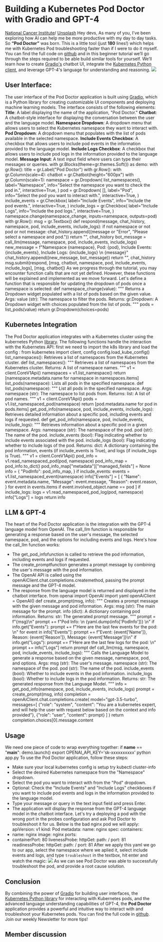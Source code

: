 # Building a Kubernetes Pod Doctor with Gradio and GPT-4
[National Cancer Institute](https://unsplash.com/@nci?utm_source=ghost&utm_medium=referral&utm_campaign=api-credit)/ [Unsplash](https://unsplash.com/?utm_source=ghost&utm_medium=referral&utm_campaign=api-credit)
Hey devs,
As many of you, I’ve been exploring how AI can help me be more productive with my day to day tasks. So
**“Pod Doctor”** was born. This is a little tool (just **180** lines!) which helps me with Kubernetes Pod troubleshooting faster than if I were to do it myself. You can find the full code on [github](https://github.com/codereliant/pod-doctor?ref=codereliant.io) and in this beginner tutorial we’ll go through the steps required to be able build similar tools for yourself.
We’ll learn how to create
[Gradio's](https://www.gradio.app/?ref=codereliant.io) chatbot UI, integrate the [Kubernetes Python client](https://github.com/kubernetes-client/python?ref=codereliant.io), and leverage GPT-4's language for understanding and reasoning. ![](https://www.codereliant.io/content/images/2024/03/Pod-Doctor-1.png)
## User Interface:
The user interface of the Pod Doctor application is built using
[Gradio](https://www.gradio.app/?ref=codereliant.io), which is a Python library for creating customizable UI components and deploying machine learning models. The interface consists of the following elements: **Title**: A label displaying the name of the application, "Pod Doctor." **Chatbot**: A chatbot-style interface for displaying the conversation between the user and the language model. **Namespace Dropdown**: A dropdown menu that allows users to select the Kubernetes namespace they want to interact with. **Pod Dropdown**: A dropdown menu that populates with the list of pods available in the selected namespace. **Include Events Checkbox**: A checkbox that allows users to include pod events in the information provided to the language model. **Include Logs Checkbox**: A checkbox that allows users to include pod logs in the information provided to the language model. **Message Input**: A text input field where users can type their messages or queries.
with gr.Blocks(theme=gr.themes.Soft()) as demo:
with gr.Row():
title = gr.Label("Pod Doctor")
with gr.Row():
with gr.Column(scale=4):
chatbot = gr.Chatbot(height="600px")
with gr.Column(scale=1):
namespace = gr.Dropdown(
list_namespaces(),
label="Namespace",
info="Select the namespace you want to check the pod in.",
interactive=True,
)
pod = gr.Dropdown(
[],
label="Pod",
info="Select the pod you want to interact with.",
interactive=True,
)
include_events = gr.Checkbox(
label="Include Events",
info="Include the pod events.",
interactive=True,
)
include_logs = gr.Checkbox(
label="Include Logs",
info="Include the pod logs.",
interactive=True,
)
namespace.change(namespace_change, inputs=namespace, outputs=pod)
with gr.Row():
msg = gr.Textbox()
def respond(message, chat_history, namespace, pod, include_events, include_logs):
if not namespace or not pod or not message:
chat_history.append((message or "Error", "Please select a namespace and pod."))
return "", chat_history
bot_message = call_llm(message, namespace, pod, include_events, include_logs)
new_message = f"Namespace {namespace}, Pod: {pod}, Include Events: {include_events}, Include Logs: {include_logs} \n {message}"
chat_history.append((new_message, bot_message))
return "", chat_history
msg.submit(respond, [msg, chatbot, namespace, pod, include_events, include_logs], [msg, chatbot])
As we progress through the tutorial, you may encounter function calls that are not yet defined. However, these functions will be explained and implemented as we move forward.
Let's define a function that is responsible for updating the dropdown of pods once a namespace is selected:
def namespace_change(value):
"""
Returns a Dropdown widget populated with a list of pods based on the given value.
Args:
value (str): The namespace to filter the pods.
Returns:
gr.Dropdown: A Dropdown widget with choices populated from the list of pods.
"""
pods = list_pods(value)
return gr.Dropdown(choices=pods)
## Kubernetes Integration
The Pod Doctor application integrates with a Kubernetes cluster using the
kubernetes Python
[library](https://github.com/kubernetes-client/python?ref=codereliant.io). The following functions handle the interaction with the Kubernetes API:
first we need to import the k8s library and load the config :
from kubernetes import client, config
config.load_kube_config()
list_namespaces(): Retrieves a list of namespaces from the Kubernetes cluster.
def list_namespaces():
"""
Retrieves a list of namespaces from the Kubernetes cluster.
Returns:
A list of namespace names.
"""
v1 = client.CoreV1Api()
namespaces = v1.list_namespace()
return [namespace.metadata.name for namespace in namespaces.items]
list_pods(namespace): Lists all pods in the specified namespace.
def list_pods(namespace):
"""
List all pods in the specified namespace.
Args:
namespace (str): The namespace to list pods from.
Returns:
list: A list of pod names.
"""
v1 = client.CoreV1Api()
pods = v1.list_namespaced_pod(namespace)
return [pod.metadata.name for pod in pods.items]
get_pod_info(namespace, pod, include_events, include_logs): Retrieves detailed information about a specific pod, including events and logs if requested.
def get_pod_info(namespace, pod, include_events, include_logs):
"""
Retrieves information about a specific pod in a given namespace.
Args:
namespace (str): The namespace of the pod.
pod (str): The name of the pod.
include_events (bool): Flag indicating whether to include events associated with the pod.
include_logs (bool): Flag indicating whether to include logs of the pod.
Returns:
dict: A dictionary containing the pod information, events (if include_events is True), and logs (if include_logs is True).
"""
v1 = client.CoreV1Api()
pod_info = v1.read_namespaced_pod(pod, namespace)
pod_info_map = pod_info.to_dict()
pod_info_map["metadata"]["managed_fields"] = None
info = {
"PodInfo": pod_info_map,
}
if include_events:
events = v1.list_namespaced_event(namespace)
info["Events"] = [
{
"Name": event.metadata.name,
"Message": event.message,
"Reason": event.reason,
}
for event in events.items
if event.involved_object.name == pod
]
if include_logs:
logs = v1.read_namespaced_pod_log(pod, namespace)
info["Logs"] = logs
return info
## LLM & GPT-4
The heart of the Pod Doctor application is the integration with the GPT-4 language model from OpenAI. The
call_llm function is responsible for generating a response based on the user's message, the selected namespace, pod, and the options for including events and logs.
Here's how the
call_llm function works:
- The
get_pod_infofunction is called to retrieve the pod information, including events and logs if requested.
- The
create_promptfunction generates a prompt message by combining the user's message with the pod information.
- The OpenAI API is called using the
openAiClient.chat.completions.createmethod, passing the prompt message and the GPT-4 model.
- The response from the language model is returned and displayed in the chatbot interface.
from openai import OpenAI
import yaml
openAiClient = OpenAI()
def create_prompt(msg, info):
"""
Creates a prompt message with the given message and pod information.
Args:
msg (str): The main message for the prompt.
info (dict): A dictionary containing pod information.
Returns:
str: The generated prompt message.
"""
prompt = f"{msg}\n"
prompt += f"Pod Info: \n {yaml.dump(info['PodInfo'])} \n"
if info.get("Events"):
prompt += f"Here are the last few events for the pod: \n"
for event in info["Events"]:
prompt += f"Event: {event['Name']}, Reason: {event['Reason']}, Message: {event['Message']}\n"
if info.get("Logs"):
prompt += f"Here are the last few logs for the pod: \n"
prompt += info["Logs"]
return prompt
def call_llm(msg, namespace, pod, include_events, include_logs):
"""
Calls the Language Model to generate a response based on the given message, namespace, pod, and options.
Args:
msg (str): The user's message.
namespace (str): The namespace of the pod.
pod (str): The name of the pod.
include_events (bool): Whether to include events in the pod information.
include_logs (bool): Whether to include logs in the pod information.
Returns:
str: The generated response from the Language Model.
"""
info = get_pod_info(namespace, pod, include_events, include_logs)
prompt = create_prompt(msg, info)
completion = openAiClient.chat.completions.create(
model="gpt-3.5-turbo",
messages=[
{"role": "system", "content": "You are a kubernetes expert, and will help the user with request below based on the context and info provided"},
{"role": "user", "content": prompt}
]
)
return completion.choices[0].message.content
## Usage
We need one piece of code to wrap everything together:
if __name__ == "__main__":
demo.launch()
export OPENAI_API_KEY='sk-xxxxxxxxxx'
python app.py
To use the Pod Doctor application, follow these steps:
- Make sure your local kubernetes config is setup try
kubectl cluster-info
- Select the desired Kubernetes namespace from the "Namespace" dropdown.
- Select the pod you want to interact with from the "Pod" dropdown.
- Optional: Check the "Include Events" and "Include Logs" checkboxes if you want to include pod events and logs in the information provided to the language model.
- Type your message or query in the text input field and press Enter.
- The application will display the response from the GPT-4 language model in the chatbot interface.
Let's try a deploying a pod with the wrong port in the probes configuration and ask Pod Doctor to troubleshoot it for us.
Below is the bad nginx pod we will apply:
apiVersion: v1
kind: Pod
metadata:
name: nginx
spec:
containers:
- name: nginx
image: nginx
ports:
- containerPort: 80
livenessProbe:
httpGet:
path: /
port: 81
readinessProbe:
httpGet:
path: /
port: 81
After we apply this yaml we go to our app, select the namespace where we aplied it, select include events and logs, and type `troubleshoot` in the textbox, hit enter and watch the magic:
![](https://www.codereliant.io/content/images/2024/03/image-1.png)
As we can see Pod Doctor was able to successfully troubleshoot the pod, and provide a root cause solution.
## Conclusion
By combining the power of
[Gradio](https://www.gradio.app/?ref=codereliant.io) for building user interfaces, the [Kubernetes Python library](https://github.com/kubernetes-client/python?ref=codereliant.io) for interacting with Kubernetes pods, and the advanced language understanding capabilities of GPT-4, the **Pod Doctor** application provides a powerful and intuitive way to interact with and troubleshoot your Kubernetes pods.
You can find the full code in
[github](https://github.com/codereliant/pod-doctor?ref=codereliant.io).
Join our weekly Newsletter for more tips!
## Member discussion